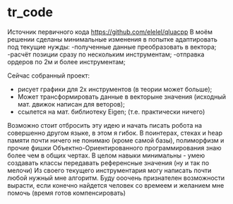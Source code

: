 # tr_code

Источник первичного кода https://github.com/elelel/qluacpp
В моём решении сделаны минимальные изменения в попытке адаптировать под текущие нужды:
-полученные данные преобразовать в вектора;
-расчёт позиции сразу по нескольким инструментам;
-отправка ордеров по 2м и более инструментам;

Сейчас собранный проект: 
- рисует графики для 2х инструментов (в теории может больше);
- Может трансформировать данные в векторыне значения (исходный мат. движок написан для веторов);
- ссылется на мат. библиотеку Eigen;
(т.е. практически ничего)

Возможно стоит отбросить эту идею и начать писать робота на совершенно другом языке, в этом я гибок.
В поинтерах, стеках и heap памяти почти ничего не понимаю (кроме самой базы), полиморфизм и прочие фишки Объектно-Ориентированного программирования знаю более чем в общих чертах.
В целом навыки минимальны - умею создавать классы передавать референсные значения (ну и так по мелочи)
Из своего текущего инструментария могу написать почти любой нужный мне алгоритм.
Буду ооочень признателен возможности вырасти, если конечно найдется человек со времеем и желанием мне помочь (время готов компенсировать)

